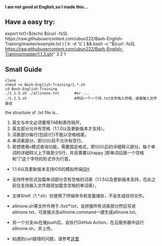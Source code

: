 #### I am not good at English,so I made this...


## Have a easy try:
export txt1=$(echo $(curl -fsSL https://raw.githubusercontent.com/ubun222/Bash-English-Training/master/example.txt ) | tr -d '\\' ) && bash -c "$(curl -fsSL https://raw.githubusercontent.com/ubun222/Bash-English-Training/master/1.1.3.sh)"  3 2 1

## Small Guide
```
clone
chmod +x Bash-English-Training/1.*.sh
cd Bash-English-Training
./1.1.5.sh ./allinone.txt       #or ...
./1.1.5.sh                      #然后一个一个将.txt文件拖入终端，或者输入文件路径
```
the structure of .txt file is...
1. 英文与中文必须要用TAB制表符隔开。
2. 英文部分允许有空格（1.1.0以及更新版本才支持）。
3. 词表部分每行(包括\行)不能以空格结尾。
3. 单词表部分，即\\\\\\\\\\\\\\前不允许有空行。
4. 若想使用v模式查询功能，需要固定格式，即\\\\\\\\\\\\\\后的详细释义部分。每个单词的详细释义上下隔至少5行，并且需要以happy |即单词后跟一个空格和"|"这个字符的形式作为行首。


* 1.1.6以及更新版本支持IOS的模拟终端[ISH](https://github.com/ish-app/ish)
* 支持传参形式加载单词部分含有空格的词表（1.1.5以及更新版本支持，在此之前仅支持输入文件路径加载含空格的单词表）。
* 主体Shell（1.*.sh）仅使用了终端命令和变量储存，不会生成任何文件。
* allinone.sh等文件作用于./txt/*.txt，会拼接所有词表部分然后写进allinone.txt，可直接点击allinone.command一键生成allinone.txt。
* 另一个分支do在被push后，会执行GitHub Action，在云服务器中运行allinone.sh，并上传。

* 如遇到curl报错的问题，请参考[这里](https://cb9919.github.io/2021/01/19/修改hosts连接githubraw/)

